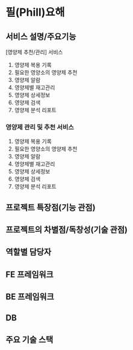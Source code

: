 # 필(Phill)요해
## 서비스 설명/주요기능
[영양제 추천/관리] 서비스 
1. 영양제 복용 기록
2. 필요한 영양소의 영양제 추천
3. 영양제 알람
4. 영양제별 재고관리 
5. 영양제 상세정보 
6. 영양제 검색 
7. 영양제 분석 리포트

### 영양제 관리 및 추천 서비스 
1. 영양제 복용 기록
2. 필요한 영양소의 영양제 추천
3. 영양제 알람
4. 영양제별 재고관리 
5. 영양제 상세정보 
6. 영양제 검색 
7. 영양제 분석 리포트 

## 프로젝트 특장점(기능 관점)

## 프로젝트의 차별점/독창성(기술 관점)

## 역할별 담당자

## FE 프레임워크

## BE 프레임워크

## DB

## 주요 기술 스택